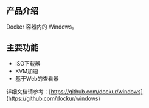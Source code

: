 ## 产品介绍

Docker 容器内的 Windows。

## 主要功能

 - ISO下载器
 - KVM加速
 - 基于Web的查看器

详细文档请参考：[https://github.com/dockur/windows](https://github.com/dockur/windows)
